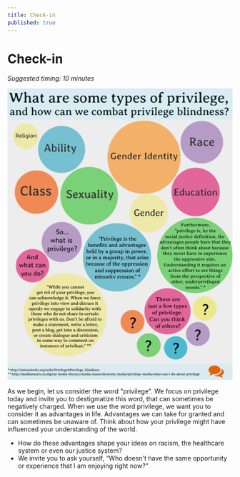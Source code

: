 ```yaml
---
title: Check-in
published: true
---
```


# Check-in
_Suggested timing: 10 minutes_

![privilege](/img/privilege.jpg)

As we begin, let us consider the word "privilege". We focus on privilege today and invite you to destigmatize this word, that can sometimes be negatively charged. When we use the word privilege, we want you to consider it as advantages in life. Advantages we can take for granted and can sometimes be unaware of. Think about how your privilege might have influenced your understanding of the world.

*   How do these advantages shape your ideas on racism, the healthcare system or even our justice system?
*   We invite you to ask yourself, “Who doesn't have the same opportunity or experience that I am enjoying right now?”